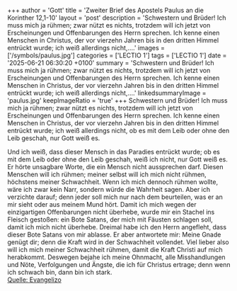 +++
author = 'Gott'
title = 'Zweiter Brief des Apostels Paulus an die Korinther 12,1-10'
layout = 'post'
description = 'Schwestern und Brüder! Ich muss mich ja rühmen; zwar nützt es nichts, trotzdem will ich jetzt von Erscheinungen und Offenbarungen des Herrn sprechen. Ich kenne einen Menschen in Christus, der vor vierzehn Jahren bis in den dritten Himmel entrückt wurde; ich weiß allerdings nicht,....'
images = ['/symbols/paulus.jpg']
categories = ['LECTIO 1']
tags = ['LECTIO 1']
date = '2025-06-21 06:30:20 +0100'
summary = 'Schwestern und Brüder! Ich muss mich ja rühmen; zwar nützt es nichts, trotzdem will ich jetzt von Erscheinungen und Offenbarungen des Herrn sprechen. Ich kenne einen Menschen in Christus, der vor vierzehn Jahren bis in den dritten Himmel entrückt wurde; ich weiß allerdings nicht,....'
linkedsummaryImage = 'paulus.jpg'
keepImageRatio = 'true'
+++
Schwestern und Brüder! Ich muss mich ja rühmen; zwar nützt es nichts, trotzdem will ich jetzt von Erscheinungen und Offenbarungen des Herrn sprechen.
Ich kenne einen Menschen in Christus, der vor vierzehn Jahren bis in den dritten Himmel entrückt wurde; ich weiß allerdings nicht, ob es mit dem Leib oder ohne den Leib geschah, nur Gott weiß es.<!--more-->

Und ich weiß, dass dieser Mensch in das Paradies entrückt wurde; ob es mit dem Leib oder ohne den Leib geschah, weiß ich nicht, nur Gott weiß es. Er hörte unsagbare Worte, die ein Mensch nicht aussprechen darf.
Diesen Menschen will ich rühmen; meiner selbst will ich mich nicht rühmen, höchstens meiner Schwachheit.
Wenn ich mich dennoch rühmen wollte, wäre ich zwar kein Narr, sondern würde die Wahrheit sagen. Aber ich verzichte darauf; denn jeder soll mich nur nach dem beurteilen, was er an mir sieht oder aus meinem Mund hört.
Damit ich mich wegen der einzigartigen Offenbarungen nicht überhebe, wurde mir ein Stachel ins Fleisch gestoßen: ein Bote Satans, der mich mit Fäusten schlagen soll, damit ich mich nicht überhebe.
Dreimal habe ich den Herrn angefleht, dass dieser Bote Satans von mir ablasse.
Er aber antwortete mir: Meine Gnade genügt dir; denn die Kraft wird in der Schwachheit vollendet. Viel lieber also will ich mich meiner Schwachheit rühmen, damit die Kraft Christi auf mich herabkommt.
Deswegen bejahe ich meine Ohnmacht, alle Misshandlungen und Nöte, Verfolgungen und Ängste, die ich für Christus ertrage; denn wenn ich schwach bin, dann bin ich stark.<br> [Quelle: Evangelizo](https://evangeliumtagfuertag.org/DE/gospel)